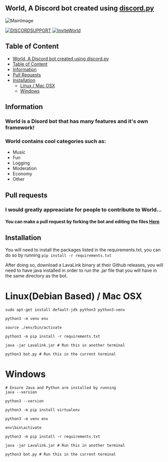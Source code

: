 ## World, A Discord bot created using [discord.py](https://github.com/Rapptz/discord.py)
![MainImage](https://im-a-dev.xyz/wxFZOZhD.png)

[![DISCORDSUPPORT](https://img.shields.io/discord/738392767637487713?color=blue&label=Discord%20Support)](https://discord.gg/AyWjtRncHA) [![InviteWorld](https://img.shields.io/badge/Invite%20World-Click%20here-blue)](https://discord.com/oauth2/authorize?client_id=700292147311542282&permissions=8&scope=bot)

## Table of Content
- [World, A Discord bot created using discord.py](#world-a-discord-bot-created-using-discordpy)
- [Table of Content](#table-of-content)
- [Information](#information)
- [Pull Requests](#pull-requests)
- [Installation](#installation)
  - [Linux / Mac OSX](#linux--mac-osx)
  - [Windows](#windows)

## Information
### World is a Disord bot that has many features and it's own framework!
### World contains cool categories such as:
* Music
* Fun
* Logging
* Moderation
* Economy
* Other

## Pull requests
### I would greatly appreaciate for people to contribute to World...
#### You can make a pull request by forking the bot and editing the files [Here](https://github.com/shuanaongithub/World/fork)

## Installation

You will need to install the packages listed in the requirements.txt, you can do so by running `pip install -r requirements.txt`

After doing so, download a LavaLink binary at their Github releases, you will need to have java installed in order to run the .jar file that you will have in the same directory as the bot.

# Linux(Debian Based) / Mac OSX

```
sudo apt-get install default-jdk python3 python3-venv

python3 -m venv env

source ./env/bin/activate

python3 -m pip install -r requirements.txt

java -jar Lavalink.jar # Run this in another terminal

python3 bot.py # Run this in the current terminal
```

# Windows

```
# Ensure Java and Python are installed by running
java --version

python3 --version

python3 -m pip install virtualenv

python3 -m venv env

env\bin\activate

python3 -m pip install -r requirements.txt

java -jar Lavalink.jar # Run this in another terminal

python3 bot.py # Run this in the current terminal
```
